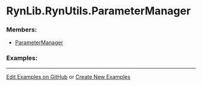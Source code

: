# <a id="RynLib.RynUtils.ParameterManager">RynLib.RynUtils.ParameterManager</a>
    


### Members:

  - [ParameterManager](ParameterManager/ParameterManager.md)

### Examples:



___

[Edit Examples on GitHub](https://github.com/McCoyGroup/References/edit/gh-pages/Documentation/examples/RynLib/RynUtils/ParameterManager.md) or 
[Create New Examples](https://github.com/McCoyGroup/References/new/gh-pages/?filename=Documentation/examples/RynLib/RynUtils/ParameterManager.md)